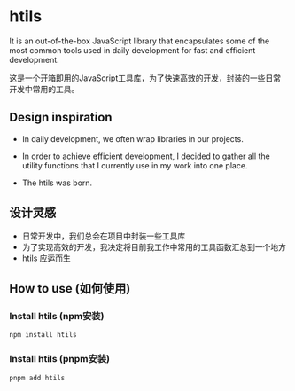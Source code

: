 # htils

It is an out-of-the-box JavaScript library that encapsulates some of the most common tools used in daily development for fast and efficient development.

这是一个开箱即用的JavaScript工具库，为了快速高效的开发，封装的一些日常开发中常用的工具。

## Design inspiration

- In daily development, we often wrap libraries in our projects.

- In order to achieve efficient development, I decided to gather all the utility functions that I currently use in my work into one place.

- The htils was born.

## 设计灵感

- 日常开发中，我们总会在项目中封装一些工具库
- 为了实现高效的开发，我决定将目前我工作中常用的工具函数汇总到一个地方
- htils 应运而生


## How to use (如何使用)

### Install htils (npm安装)
```shell
npm install htils
```

### Install htils (pnpm安装)
```shell
pnpm add htils
```
